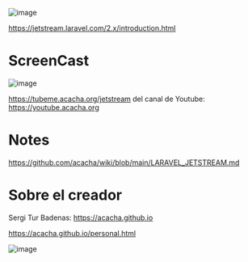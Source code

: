 ![image](https://user-images.githubusercontent.com/4015406/140642885-cc3f9a8c-d662-48db-ac12-db00dfb9e89b.png)

https://jetstream.laravel.com/2.x/introduction.html

# ScreenCast

![image](https://user-images.githubusercontent.com/4015406/140643175-cc1638c9-e622-4535-bf60-458874b62993.png)

https://tubeme.acacha.org/jetstream del canal de Youtube: https://youtube.acacha.org

# Notes

https://github.com/acacha/wiki/blob/main/LARAVEL_JETSTREAM.md

# Sobre el creador

Sergi Tur Badenas: https://acacha.github.io

https://acacha.github.io/personal.html

![image](https://user-images.githubusercontent.com/4015406/140642856-33518fe4-5455-4830-be53-8bfe3cee41e2.png)
